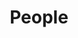 ---
layout: profiles
permalink: /people/
title: People
description: members of the lab or group
nav: false
nav_order: 6

profiles:
  # if you want to include more than one profile, just replicate the following block
  # and create one content file for each profile inside _pages/
  - align: right
    image: koo.jpg
    content: about.md
    image_circular: true # crops the image to make it circular
    more_info: >
---